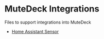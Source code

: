 # MuteDeck Integrations
Files to support integrations into MuteDeck

- [Home Assistant Sensor](home-assistant/sensor.yaml)
